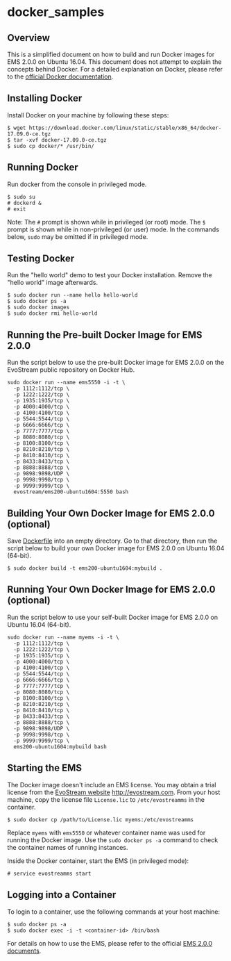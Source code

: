 # docker_samples

## Overview

This is a simplified document on how to build and run Docker images for EMS 2.0.0 on Ubuntu 16.04. This document does not attempt to explain the concepts behind Docker. For a detailed explanation on Docker, please refer to the [official Docker documentation](https://docs.docker.com/).

## Installing Docker

Install Docker on your machine by following these steps:
```
$ wget https://download.docker.com/linux/static/stable/x86_64/docker-17.09.0-ce.tgz
$ tar -xvf docker-17.09.0-ce.tgz
$ sudo cp docker/* /usr/bin/
```

## Running Docker
Run docker from the console in privileged mode.
```
$ sudo su
# dockerd &
# exit
```
Note:
The `#` prompt is shown while in privileged (or root) mode. The `$` prompt is shown while in non-privileged (or user) mode. In the commands below, `sudo` may be omitted if in privileged mode.

## Testing Docker

Run the "hello world" demo to test your Docker installation. Remove the "hello world" image afterwards.
```
$ sudo docker run --name hello hello-world
$ sudo docker ps -a
$ sudo docker images
$ sudo docker rmi hello-world
```

## Running the Pre-built Docker Image for EMS 2.0.0

Run the script below to use the pre-built Docker image for EMS 2.0.0 on the EvoStream public repository on Docker Hub.
```
sudo docker run --name ems5550 -i -t \
  -p 1112:1112/tcp \
  -p 1222:1222/tcp \
  -p 1935:1935/tcp \
  -p 4000:4000/tcp \
  -p 4100:4100/tcp \
  -p 5544:5544/tcp \
  -p 6666:6666/tcp \
  -p 7777:7777/tcp \
  -p 8080:8080/tcp \
  -p 8100:8100/tcp \
  -p 8210:8210/tcp \
  -p 8410:8410/tcp \
  -p 8433:8433/tcp \
  -p 8888:8888/tcp \
  -p 9898:9898/UDP \
  -p 9998:9998/tcp \
  -p 9999:9999/tcp \
  evostream/ems200-ubuntu1604:5550 bash
```

## Building Your Own Docker Image for EMS 2.0.0 (optional)

Save [Dockerfile](./Dockerfile) into an empty directory. Go to that directory, then run the script below to build your own Docker image for EMS 2.0.0 on Ubuntu 16.04 (64-bit).
```
$ sudo docker build -t ems200-ubuntu1604:mybuild .
```

## Running Your Own Docker Image for EMS 2.0.0 (optional)

Run the script below to use your self-built Docker image for EMS 2.0.0 on Ubuntu 16.04 (64-bit).
```
sudo docker run --name myems -i -t \
  -p 1112:1112/tcp \
  -p 1222:1222/tcp \
  -p 1935:1935/tcp \
  -p 4000:4000/tcp \
  -p 4100:4100/tcp \
  -p 5544:5544/tcp \
  -p 6666:6666/tcp \
  -p 7777:7777/tcp \
  -p 8080:8080/tcp \
  -p 8100:8100/tcp \
  -p 8210:8210/tcp \
  -p 8410:8410/tcp \
  -p 8433:8433/tcp \
  -p 8888:8888/tcp \
  -p 9898:9898/UDP \
  -p 9998:9998/tcp \
  -p 9999:9999/tcp \
  ems200-ubuntu1604:mybuild bash
```

## Starting the EMS

The Docker image doesn't include an EMS license.
You may obtain a trial license from the [EvoStream website](http://evostream.com) http://evostream.com.
From your host machine, copy the license file `License.lic` to `/etc/evostreamms` in the container.
```
$ sudo docker cp /path/to/License.lic myems:/etc/evostreamms
```
Replace `myems` with `ems5550` or whatever container name was used for running the Docker image. Use the `sudo docker ps -a` command to check the container names of running instances.

Inside the Docker container, start the EMS (in privileged mode):
```
# service evostreamms start
```

## Logging into a Container
To login to a container, use the following commands at your host machine:
```
$ sudo docker ps -a
$ sudo docker exec -i -t <container-id> /bin/bash
```
For details on how to use the EMS, please refer to the official [EMS 2.0.0 documents](http://docs.evostream.com/2.0/index.html).
